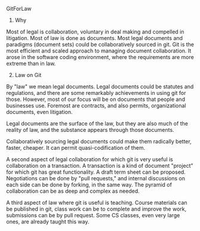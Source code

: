 GitForLaw

1. Why

Most of legal is collaboration, voluntary in deal making and compelled in litigation.  Most of law is done as documents.  Most legal documents and paradigms (document sets) could be collaboratively sourced in git.  Git is the most efficient and scaled approach to managing document collaboration.  It arose in the software coding environment, where the requirements are more extreme than in law.  

2. Law on Git

By "law" we mean legal documents.  Legal documents could be statutes and regulations, and there are some remarkably achievements in using git for those.  However, most of our focus will be on documents that people and businesses use.  Foremost are contracts, and also permits, organizational documents, even litigation.

Legal documents are the surface of the law, but they are also much of the reality of law, and the substance appears through those documents.

Collaboratively sourcing legal documents could make them radically better, faster, cheaper.  It can permit quasi-codification of them.

A second aspect of legal collaboration for which git is very useful is collaboration on a transaction.  A transaction is a kind of document "project" for which git has great functionality.  A draft term sheet can be proposed.  Negotiations can be done by "pull requests," and internal discussions on each side can be done by forking, in the same way.  The pyramid of collaboration can be as deep and complex as needed.

A third aspect of law where git is useful is teaching.  Course materials can be published in git, class work can be to complete and improve the work, submissions can be by pull request.  Some CS classes, even very large ones, are already taught this way.



